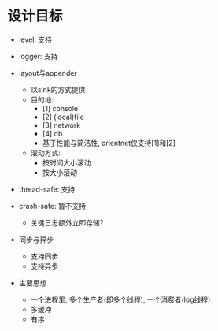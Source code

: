# 设计目标
- level: 支持
- logger: 支持
- layout与appender
    - 以sink的方式提供
    - 目的地:
        - [1] console
        - [2] (local)file
        - [3] network
        - [4] db
        - 基于性能与简洁性, orientnet仅支持[1]和[2]
    - 滚动方式:
        - 按时间大小滚动
        - 按大小滚动

- thread-safe: 支持
- crash-safe: 暂不支持
    - 关键日志额外立即存储?
- 同步与异步
    - 支持同步
    - 支持异步

- 主要思想
    - 一个进程里, 多个生产者(即多个线程), 一个消费者(log线程)
    - 多缓冲
    - 有序
